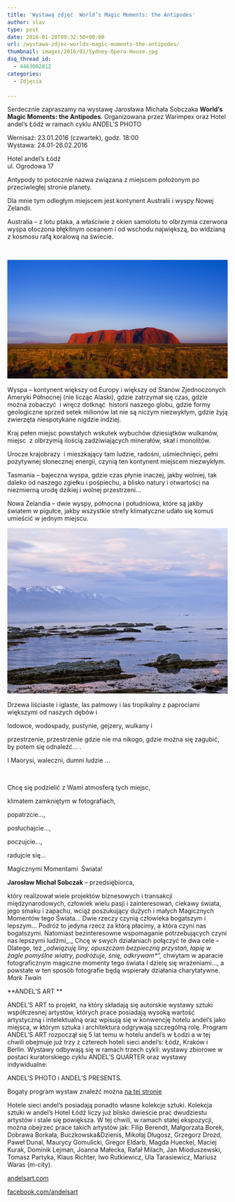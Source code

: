 ```yaml
---
title: 'Wystawą zdjęć  World’s Magic Moments: the Antipodes'
author: slav
type: post
date: 2016-01-28T09:32:50+00:00
url: /wystawa-zdjec-worlds-magic-moments-the-antipodes/
thumbnail: images/2016/01/Sydney-Opera-House.jpg
dsq_thread_id:
  - 4463002812
categories:
  - Zdjęcia

---
```

Serdecznie zapraszamy na wystawę Jarosława Michała Sobczaka **World’s Magic Moments: the Antipodes**. Organizowana przez Warimpex oraz Hotel andel’s Łódź w ramach cyklu ANDEL’S PHOTO

Wernisaż: 23.01.2016 (czwartek), godz. 18:00  
Wystawa: 24.01-26.02.2016

Hotel andel’s Łódź  
ul. Ogrodowa 17

<!--more-->

Antypody to potocznie nazwa związana z miejscem położonym po przeciwległej stronie planety.

Dla mnie tym odległym miejscem jest kontynent Australii i wyspy Nowej Zelandii.

Australia &#8211; z lotu ptaka, a właściwie z okien samolotu to olbrzymia czerwona wyspa otoczona błękitnym oceanem i od wschodu największą, bo widzianą z kosmosu rafą koralową na świecie.

&nbsp;

![](/images/2016/01/Urulu.jpg)

Wyspa &#8211; kontynent większy od Europy i większy od Stanów Zjednoczonych Ameryki Północnej (nie licząc Alaski), gdzie zatrzymał się czas, gdzie można zobaczyć  i wręcz dotknąć  historii naszego globu, gdzie formy geologiczne sprzed setek milionów lat nie są niczym niezwykłym, gdzie żyją zwierzęta niespotykane nigdzie indziej.

Kraj pełen miejsc powstałych wskutek wybuchów dziesiątków wulkanów, miejsc  z olbrzymią ilością zadziwiających minerałów, skał i monolitów.

Urocze krajobrazy  i mieszkający tam ludzie, radośni, uśmiechnięci, pełni pozytywnej słonecznej energii, czynią ten kontynent miejscem niezwykłym.

Tasmania &#8211; bajeczna wyspa, gdzie czas płynie inaczej, jakby wolniej, tak daleko od naszego zgiełku i pośpiechu, a blisko natury i otwartości na niezmierną urodę dzikiej i wolnej przestrzeni…

Nowa Zelandia &#8211; dwie wyspy, północna i południowa, które są jakby światem w pigułce, jakby wszystkie strefy klimatyczne udało się komuś umieścić w jednym miejscu.

![](/images/2016/01/Otakou.jpg)

Drzewa liściaste i iglaste, las palmowy i las tropikalny z paprociami większymi od naszych dębów i

lodowce, wodospady, pustynie, gejzery, wulkany i

przestrzenie, przestrzenie gdzie nie ma nikogo, gdzie można się zagubić, by potem się odnaleźć… .

I Maorysi, waleczni, dumni ludzie …

&nbsp;

Chcę się podzielić z Wami atmosferą tych miejsc,

klimatem zamkniętym w fotografiach,

popatrzcie…,

posłuchajcie…,

poczujcie…,

radujcie się…

Magicznymi Momentami  Świata!

**Jarosław Michał Sobczak** &#8211; przedsiębiorca,

który realizował wiele projektów biznesowych i transakcji międzynarodowych,
człowiek wielu pasji i zainteresowań,
ciekawy świata, jego smaku i zapachu,
wciąż poszukujący dużych i małych
Magicznych Momentów tego Świata…
Dwie rzeczy czynią człowieka bogatszym i lepszym…
Podróż to jedyna rzecz za którą płacimy,
a która czyni nas bogatszymi.
Natomiast bezinteresowne wspomaganie potrzebujących
czyni nas lepszymi ludźmi_._
Chcę w swych działaniach połączyć te dwa cele –
Dlatego, też
_&#8222;odwiązuję liny, opuszczam bezpieczną przystań,_
_łapię w żagle pomyślne wiatry, podróżuje, śnię, odkrywam*&#8221;,_
chwytam w aparacie fotograficznym magiczne momenty tego świata
I dzielę się wrażeniami…,
a powstałe w ten sposób fotografie będą wspierały działania charytatywne.
*Mark Twain*

**ANDEL’S ART **

ANDEL’S ART to projekt, na który składają się autorskie wystawy sztuki współczesnej artystów, których prace posiadają wysoką wartość artystyczną i intelektualną oraz wpisują się w konwencję hotelu andel’s jako miejsca, w którym sztuka i architektura odgrywają szczególną rolę. Program ANDEL’S ART rozpoczął się 5 lat temu w hotelu andel’s w Łodzi a w tej chwili obejmuje już trzy z czterech hoteli sieci andel’s: Łódz, Kraków i Berlin. Wystawy odbywają się w ramach trzech cykli: wystawy zbiorowe w postaci kuratorskiego cyklu ANDEL’S QUARTER oraz wystawy indywidualne:

ANDEL’S PHOTO i ANDEL’S PRESENTS.

Bogaty program wystaw znaleźć można [na tej stronie](http://andelsart.com/kalendarz-2015/)

Hotele sieci andel’s posiadają ponadto własne kolekcje sztuki. Kolekcja sztuki w andel’s Hotel Łódź liczy już blisko dwieście prac dwudziestu artystów i stale się powiększa. W tej chwili, w ramach stałej ekspozycji, można obejrzeć prace takich artystów jak: Filip Berendt, Małgorzata Borek, Dobrawa Borkała, Buczkowska&Dzienis, Mikołaj Długosz, Grzegorz Drozd, Paweł Dunal, Maurycy Gomulicki, Gregor Eldarb, Magda Hueckel, Maciej Kurak, Dominik Lejman, Joanna Małecka, Rafał Milach, Jan Mioduszewski, Tomasz Partyka, Klaus Richter, Iwo Rutkiewicz, Ula Tarasiewicz, Mariusz Waras (m-city).

[andelsart.com](http://andelsart.com/)

[facebook.com/andelsart](https://www.facebook.com/andelsart)
